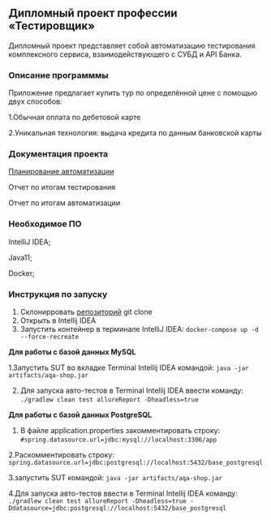 ## Дипломный проект профессии «Тестировщик»

Дипломный проект представляет собой автоматизацию тестирования комплексного сервиса, взаимодействующего с СУБД и API Банка.

### Описание программмы

Приложение предлагает купить тур по определённой цене с помощью двух способов:

1.Обычная оплата по дебетовой карте

2.Уникальная технология: выдача кредита по данным банковской карты

### Документация проекта

[Планирование автоматизации](https://github.com/SotAnk/Diplomy/blob/master/documents/Plan.md)

Отчет по итогам тестирования

Отчет по итогам автоматизации

### Необходимое ПО
IntelliJ IDEA;

Java11;

Docker;

### Инструкция по запуску

1. Склонирровать [репозиторий](https://github.com/SotAnk/Diplomy.git) git clone
2. Открыть в Intellij IDEA
3. Запустить контейнер в терминале IntelliJ IDEA:  `docker-compose up -d --force-recreate`

**Для работы с базой данных MySQL**

1.Запустить SUT во вкладке Terminal Intellij IDEA командой: `java -jar artifacts/aqa-shop.jar`
 
2. Для запуска авто-тестов в Terminal Intellij IDEA ввести команду:  `./gradlew clean test allureReport -Dheadless=true`

 **Для работы с базой данных PostgreSQL** 
 
 1. В файле application.properties закомментировать строку: `#spring.datasource.url=jdbc:mysql://localhost:3306/app`

2.Раскомментировать строку: `spring.datasource.url=jdbc:postgresql://localhost:5432/base_postgresql`

3.запустить SUT командой:  `java -jar artifacts/aqa-shop.jar`

4.Для запуска авто-тестов ввести в Terminal Intellij IDEA команду:
`./gradlew clean test allureReport -Dheadless=true -Ddatasource=jdbc:postgresql://localhost:5432/base_postgresql`

 

